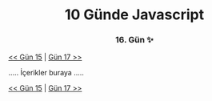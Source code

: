 <div align="center">
    <h1>10 Günde Javascript</h3>
    <h3>16. Gün ✨</h3>
</div>

[<< Gün 15](../../günler/gün-15/gun-15.md) | [Gün 17 >>](../../günler/gün-17/gun-17.md)

.....
İçerikler buraya
.....

[<< Gün 15](../../günler/gün-15/gun-15.md) | [Gün 17 >>](../../günler/gün-17/gun-17.md)